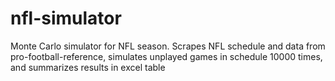 # nfl-simulator
Monte Carlo simulator for NFL season. Scrapes NFL schedule and data from pro-football-reference, simulates unplayed games in schedule 10000 times, and summarizes results in excel table

